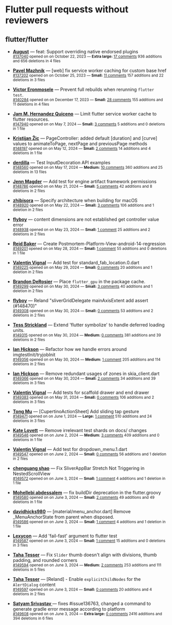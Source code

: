 # Flutter pull requests without reviewers

## flutter/flutter

* **[August](https://github.com/Gustl22)** &mdash; feat: Support overriding native endorsed plugins<br />
    <sub>[#137040](https://github.com/flutter/flutter/pull/137040) opened on on October 22, 2023 &mdash; **Extra large:** [17 comments](https://github.com/flutter/flutter/pull/137040) 936 additions and 656 deletions in 4 files</sub><br />

* **[Pavel Mazhnik](https://github.com/p-mazhnik)** &mdash; [web] fix service worker caching for custom base href<br />
    <sub>[#137202](https://github.com/flutter/flutter/pull/137202) opened on on October 25, 2023 &mdash; **Small:** [11 comments](https://github.com/flutter/flutter/pull/137202) 157 additions and 22 deletions in 3 files</sub><br />

* **[Victor Eronmosele](https://github.com/victoreronmosele)** &mdash; Prevent full rebuilds when rerunning `flutter test`.<br />
    <sub>[#140284](https://github.com/flutter/flutter/pull/140284) opened on on December 17, 2023 &mdash; **Small:** [28 comments](https://github.com/flutter/flutter/pull/140284) 155 additions and 11 deletions in 4 files</sub><br />

* **[Jam M. Hernandez Quiceno](https://github.com/JamMarHer)** &mdash; Limit flutter service worker cache to flutter resources.<br />
    <sub>[#147940](https://github.com/flutter/flutter/pull/147940) opened on on May 7, 2024 &mdash; **Small:** [3 comments](https://github.com/flutter/flutter/pull/147940) 5 additions and 0 deletions in 1 file</sub><br />

* **[Kristijan Žic](https://github.com/KristijanZic)** &mdash; PageController: added default [duration] and [curve] values to animateToPage, nextPage and previousPage methods<br />
    <sub>[#148197](https://github.com/flutter/flutter/pull/148197) opened on on May 12, 2024 &mdash; **Small:** [2 comments](https://github.com/flutter/flutter/pull/148197) 14 additions and 4 deletions in 1 file</sub><br />

* **[derdilla](https://github.com/NobodyForNothing)** &mdash; Test InputDecoration API examples<br />
    <sub>[#148560](https://github.com/flutter/flutter/pull/148560) opened on on May 17, 2024 &mdash; **Medium:** [10 comments](https://github.com/flutter/flutter/pull/148560) 360 additions and 25 deletions in 13 files</sub><br />

* **[Jenn Magder](https://github.com/jmagman)** &mdash; Add test for engine artifact framework permissions<br />
    <sub>[#148786](https://github.com/flutter/flutter/pull/148786) opened on on May 21, 2024 &mdash; **Small:** [5 comments](https://github.com/flutter/flutter/pull/148786) 42 additions and 8 deletions in 2 files</sub><br />

* **[zhibisora](https://github.com/zhibisora)** &mdash; Specify architecture when building for macOS<br />
    <sub>[#148920](https://github.com/flutter/flutter/pull/148920) opened on on May 22, 2024 &mdash; **Small:** [3 comments](https://github.com/flutter/flutter/pull/148920) 106 additions and 1 deletion in 2 files</sub><br />

* **[flyboy](https://github.com/hello-coder-xu)** &mdash; content dimensions are not established get controller value error<br />
    <sub>[#148938](https://github.com/flutter/flutter/pull/148938) opened on on May 23, 2024 &mdash; **Small:** [1 comment](https://github.com/flutter/flutter/pull/148938) 25 additions and 2 deletions in 2 files</sub><br />

* **[Reid Baker](https://github.com/reidbaker)** &mdash; Create Postmortem-Platform-View-android-14-regression<br />
    <sub>[#149201](https://github.com/flutter/flutter/pull/149201) opened on on May 28, 2024 &mdash; **Small:** [1 comment](https://github.com/flutter/flutter/pull/149201) 55 additions and 0 deletions in 1 file</sub><br />

* **[Valentin Vignal](https://github.com/ValentinVignal)** &mdash; Add test for standard_fab_location.0.dart<br />
    <sub>[#149225](https://github.com/flutter/flutter/pull/149225) opened on on May 29, 2024 &mdash; **Small:** [0 comments](https://github.com/flutter/flutter/pull/149225) 20 additions and 1 deletion in 2 files</sub><br />

* **[Brandon DeRosier](https://github.com/bdero)** &mdash; Place `flutter_gpu` in the package cache.<br />
    <sub>[#149299](https://github.com/flutter/flutter/pull/149299) opened on on May 30, 2024 &mdash; **Small:** [3 comments](https://github.com/flutter/flutter/pull/149299) 40 additions and 1 deletion in 2 files</sub><br />

* **[flyboy](https://github.com/hello-coder-xu)** &mdash; Reland "sliverGridDelegate mainAxisExtent add assert (#148470)" <br />
    <sub>[#149308](https://github.com/flutter/flutter/pull/149308) opened on on May 30, 2024 &mdash; **Small:** [0 comments](https://github.com/flutter/flutter/pull/149308) 53 additions and 2 deletions in 2 files</sub><br />

* **[Tess Strickland](https://github.com/sstrickl)** &mdash; Extend 'flutter symbolize' to handle deferred loading units.<br />
    <sub>[#149315](https://github.com/flutter/flutter/pull/149315) opened on on May 30, 2024 &mdash; **Medium:** [0 comments](https://github.com/flutter/flutter/pull/149315) 381 additions and 39 deletions in 2 files</sub><br />

* **[Ian Hickson](https://github.com/Hixie)** &mdash; Refactor how we handle errors around imgtestInit/tryjobInit<br />
    <sub>[#149356](https://github.com/flutter/flutter/pull/149356) opened on on May 30, 2024 &mdash; **Medium:** [1 comment](https://github.com/flutter/flutter/pull/149356) 205 additions and 114 deletions in 2 files</sub><br />

* **[Ian Hickson](https://github.com/Hixie)** &mdash; Remove redundant usages of zones in skia_client.dart<br />
    <sub>[#149366](https://github.com/flutter/flutter/pull/149366) opened on on May 30, 2024 &mdash; **Small:** [2 comments](https://github.com/flutter/flutter/pull/149366) 34 additions and 39 deletions in 3 files</sub><br />

* **[Valentin Vignal](https://github.com/ValentinVignal)** &mdash; Add tests for scaffold drawer and end drawer<br />
    <sub>[#149383](https://github.com/flutter/flutter/pull/149383) opened on on May 31, 2024 &mdash; **Small:** [0 comments](https://github.com/flutter/flutter/pull/149383) 106 additions and 2 deletions in 3 files</sub><br />

* **[Tong Mu](https://github.com/dkwingsmt)** &mdash; [CupertinoActionSheet] Add sliding tap gesture<br />
    <sub>[#149471](https://github.com/flutter/flutter/pull/149471) opened on on June 1, 2024 &mdash; **Large:** [1 comment](https://github.com/flutter/flutter/pull/149471) 510 additions and 24 deletions in 3 files</sub><br />

* **[Kate Lovett](https://github.com/Piinks)** &mdash; Remove irrelevant test shards on docs/ changes<br />
    <sub>[#149546](https://github.com/flutter/flutter/pull/149546) opened on on June 2, 2024 &mdash; **Medium:** [3 comments](https://github.com/flutter/flutter/pull/149546) 409 additions and 0 deletions in 1 file</sub><br />

* **[Valentin Vignal](https://github.com/ValentinVignal)** &mdash; Add test for dropdown_menu.1.dart<br />
    <sub>[#149547](https://github.com/flutter/flutter/pull/149547) opened on on June 2, 2024 &mdash; **Small:** [0 comments](https://github.com/flutter/flutter/pull/149547) 56 additions and 1 deletion in 2 files</sub><br />

* **[chenguang shao](https://github.com/shaochenguang)** &mdash; Fix SliverAppBar Stretch Not Triggering in NestedScrollView<br />
    <sub>[#149572](https://github.com/flutter/flutter/pull/149572) opened on on June 3, 2024 &mdash; **Small:** [1 comment](https://github.com/flutter/flutter/pull/149572) 4 additions and 1 deletion in 1 file</sub><br />

* **[Mohellebi abdessalem](https://github.com/AbdeMohlbi)** &mdash; fix buildDir deprecation in the flutter.groovy <br />
    <sub>[#149580](https://github.com/flutter/flutter/pull/149580) opened on on June 3, 2024 &mdash; **Small:** [2 comments](https://github.com/flutter/flutter/pull/149580) 49 additions and 49 deletions in 1 file</sub><br />

* **[davidhicks980](https://github.com/davidhicks980)** &mdash; [material/menu_anchor.dart] Remove _MenuAnchorState from parent when disposed.<br />
    <sub>[#149586](https://github.com/flutter/flutter/pull/149586) opened on on June 3, 2024 &mdash; **Small:** [1 comment](https://github.com/flutter/flutter/pull/149586) 4 additions and 1 deletion in 1 file</sub><br />

* **[Lexycon](https://github.com/Lexycon)** &mdash; Add 'fail-fast' argument to flutter test<br />
    <sub>[#149587](https://github.com/flutter/flutter/pull/149587) opened on on June 3, 2024 &mdash; **Small:** [1 comment](https://github.com/flutter/flutter/pull/149587) 15 additions and 0 deletions in 3 files</sub><br />

* **[Taha Tesser](https://github.com/TahaTesser)** &mdash; Fix `Slider` thumb doesn't align with divisions, thumb padding, and rounded corners<br />
    <sub>[#149594](https://github.com/flutter/flutter/pull/149594) opened on on June 3, 2024 &mdash; **Medium:** [2 comments](https://github.com/flutter/flutter/pull/149594) 253 additions and 111 deletions in 5 files</sub><br />

* **[Taha Tesser](https://github.com/TahaTesser)** &mdash; [Reland] - Enable `explicitChildNodes` for the `AlertDialog` content<br />
    <sub>[#149597](https://github.com/flutter/flutter/pull/149597) opened on on June 3, 2024 &mdash; **Small:** [0 comments](https://github.com/flutter/flutter/pull/149597) 20 additions and 4 deletions in 2 files</sub><br />

* **[Satyam Srivastav ](https://github.com/D-extremity)** &mdash; fixes #issue136763, changed a command to generate gradle error message according to platform<br />
    <sub>[#149608](https://github.com/flutter/flutter/pull/149608) opened on on June 3, 2024 &mdash; **Extra large:** [0 comments](https://github.com/flutter/flutter/pull/149608) 2416 additions and 394 deletions in 6 files</sub><br />

